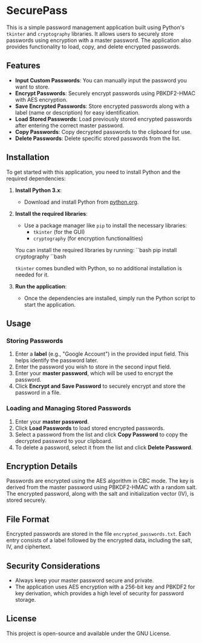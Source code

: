 # SecurePass

This is a simple password management application built using Python's `tkinter` and `cryptography` libraries. It allows users to securely store passwords using encryption with a master password. The application also provides functionality to load, copy, and delete encrypted passwords.

## Features

- **Input Custom Passwords**: You can manually input the password you want to store.
- **Encrypt Passwords**: Securely encrypt passwords using PBKDF2-HMAC with AES encryption.
- **Save Encrypted Passwords**: Store encrypted passwords along with a label (name or description) for easy identification.
- **Load Stored Passwords**: Load previously stored encrypted passwords after entering the correct master password.
- **Copy Passwords**: Copy decrypted passwords to the clipboard for use.
- **Delete Passwords**: Delete specific stored passwords from the list.

## Installation

To get started with this application, you need to install Python and the required dependencies:

1. **Install Python 3.x**:
   - Download and install Python from [python.org](https://www.python.org/).
   
2. **Install the required libraries**:
   - Use a package manager like `pip` to install the necessary libraries:
     - `tkinter` (for the GUI)
     - `cryptography` (for encryption functionalities)
   
   You can install the required libraries by running:
   ´´bash
   pip install cryptography
   ´´bash
   
   `tkinter` comes bundled with Python, so no additional installation is needed for it.

4. **Run the application**:
   - Once the dependencies are installed, simply run the Python script to start the application.

## Usage

### Storing Passwords

1. Enter a **label** (e.g., "Google Account") in the provided input field. This helps identify the password later.
2. Enter the password you wish to store in the second input field.
3. Enter your **master password**, which will be used to encrypt the password.
4. Click **Encrypt and Save Password** to securely encrypt and store the password in a file.

### Loading and Managing Stored Passwords

1. Enter your **master password**.
2. Click **Load Passwords** to load stored encrypted passwords.
3. Select a password from the list and click **Copy Password** to copy the decrypted password to your clipboard.
4. To delete a password, select it from the list and click **Delete Password**.

## Encryption Details

Passwords are encrypted using the AES algorithm in CBC mode. The key is derived from the master password using PBKDF2-HMAC with a random salt. The encrypted password, along with the salt and initialization vector (IV), is stored securely.

## File Format

Encrypted passwords are stored in the file `encrypted_passwords.txt`. Each entry consists of a label followed by the encrypted data, including the salt, IV, and ciphertext.

## Security Considerations

- Always keep your master password secure and private.
- The application uses AES encryption with a 256-bit key and PBKDF2 for key derivation, which provides a high level of security for password storage.

## License

This project is open-source and available under the GNU License.
